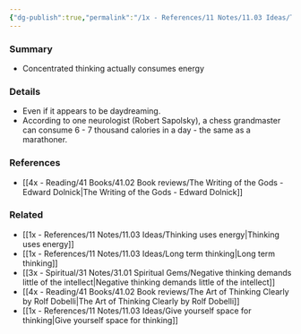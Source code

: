 ```yaml
---
{"dg-publish":true,"permalink":"/1x - References/11 Notes/11.03 Ideas/Thinking is hard work/","title":"Thinking is hard work","noteIcon":""}
---
```



### Summary
- Concentrated thinking actually consumes energy

### Details
- Even if it appears to be daydreaming.
- According to one neurologist (Robert Sapolsky), a chess grandmaster can consume 6 - 7 thousand calories in a day - the same as a marathoner.

### References
- [[4x - Reading/41 Books/41.02 Book reviews/The Writing of the Gods - Edward Dolnick\|The Writing of the Gods - Edward Dolnick]]

### Related
- [[1x - References/11 Notes/11.03 Ideas/Thinking uses energy\|Thinking uses energy]]
- [[1x - References/11 Notes/11.03 Ideas/Long term thinking\|Long term thinking]]
- [[3x - Spiritual/31 Notes/31.01 Spiritual Gems/Negative thinking demands little of the intellect\|Negative thinking demands little of the intellect]]
- [[4x - Reading/41 Books/41.02 Book reviews/The Art of Thinking Clearly by Rolf Dobelli\|The Art of Thinking Clearly by Rolf Dobelli]]
- [[1x - References/11 Notes/11.03 Ideas/Give yourself space for thinking\|Give yourself space for thinking]]